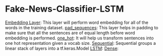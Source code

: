 # Fake-News-Classifier-LSTM


[Embedding Layer](https://www.tensorflow.org/api_docs/python/tf/keras/layers/Embedding): This layer will perform word embedding for all of the words in the training dataset.
[pad_sequences](https://www.tensorflow.org/api_docs/python/tf/keras/preprocessing/sequence/pad_sequences): This layer helps in padding to make sure that all the sentences are of equal length before word embedding is performed.
[one_hot](https://www.tensorflow.org/api_docs/python/tf/one_hot): It will help us transform sentences into one hot representation given a vocab size.
[Sequential](https://www.tensorflow.org/api_docs/python/tf/keras/Sequential): Sequential groups a linear stack of layers into a tf.keras.Model
[LSTM](https://www.tensorflow.org/api_docs/python/tf/keras/layers/LSTM):
[Dense](https://www.tensorflow.org/api_docs/python/tf/keras/layers/Dense): 
